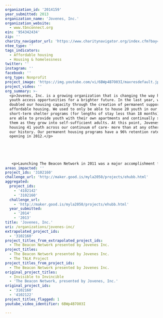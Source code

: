 ```yaml
---
organization_id: '2014159'
year_submitted: 2013
organization_name: 'Jovenes, Inc.'
organization_website:
  - www.tbnconnect.org
ein: '954342434'
zip: ''
charity_navigator_url: 'https://www.charitynavigator.org/index.cfm?bay=search.profile&ein=954342434'
ntee_type: ''
tags_indicators:
  - Affordable housing
  - Housing & homelessness
twitter: ''
instagram: ''
facebook: ''
org_type: Nonprofit
project_image: 'https://img.youtube.com/vi/6BWp4B7O03I/maxresdefault.jpg'
project_video: ''
org_summary: >-
  <p>Jovenes, Inc. is a growing organization that is changing the way homeless
  youth access opportunities for a brighter future. In the last year, we’ve
  doubled our housing capacity through the creation of permanent supportive and
  affordable housing. We used to only be able to house 20 youth in our
  short-term shelter programs (for lengths of stay less than 18 months). Now, we
  are able to provide youth with their own apartments and continually support
  them as they grow into self-sufficient adults. At this point, Jovenes is
  housing 41 youth across our continuum of care- more than at any other point in
  our history. Our permanent housing programs have a 96% retention rate since
  opening in 2012.</p>
   
   
   
   
   
   <p>Launching The Beacon Network in 2011 was a major accomplishment for our organization. As a traditional social-service organization that focuses primarily on the 1:1 work with our clients, taking on TBN required a different skill-set, vision, and capacity. TBN was developed through a process that included gaining input from many different non-profit partners on what information would be most useful to their clients & staff, as well as holding focus groups of youth to test the functionality and clarity of the system, as well as marketing strategies. As a result, TBN Connect has over 4,800 searches per year!</p>
areas_impacted: ''
project_ids: '3102160'
challenge_url: 'http://maker.good.is/myla2050/projects/ehubb.html'
aggregated:
  project_ids:
    - '4102142'
    - '3102160'
  challenge_url:
    - 'http://maker.good.is/myla2050/projects/ehubb.html'
  year_submitted:
    - '2014'
    - '2013'
title: 'Jovenes, Inc.'
uri: /organizations/jovenes-inc/
extrapolated_project_ids:
  - '3102160'
project_titles_from_extrapolated_project_ids:
  - The Beacon Network presented by Jovenes Inc.
project_titles:
  - The Beacon Network presented by Jovenes Inc.
  - The TALK Project
project_titles_from_project_ids:
  - The Beacon Network presented by Jovenes Inc.
original_project_titles:
  - Invisible to Invincible
  - 'The Beacon Network, presented by Jovenes, Inc.'
original_project_ids:
  - '3102160'
  - '4102122'
project_titles_flagged: 1
youtube_video_identifier: 6BWp4B7O03I

---
```

